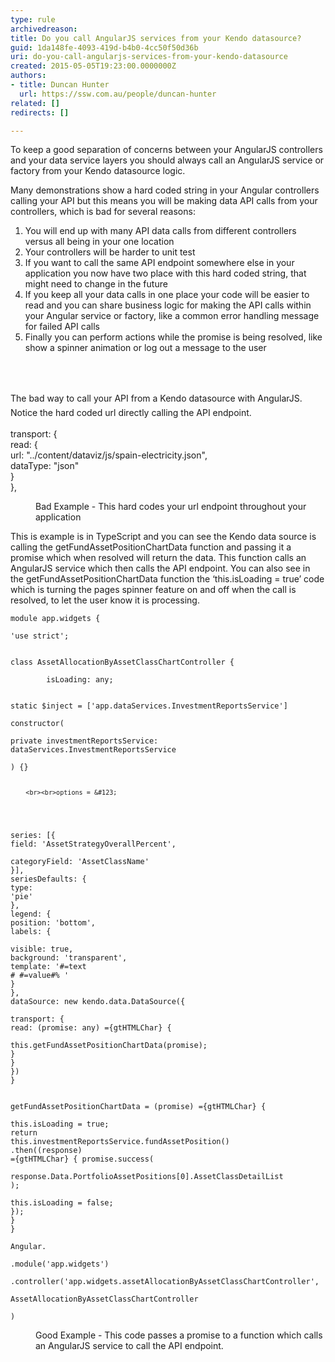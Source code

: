 ```yaml
---
type: rule
archivedreason: 
title: Do you call AngularJS services from your Kendo datasource?
guid: 1da148fe-4093-419d-b4b0-4cc50f50d36b
uri: do-you-call-angularjs-services-from-your-kendo-datasource
created: 2015-05-05T19:23:00.0000000Z
authors:
- title: Duncan Hunter
  url: https://ssw.com.au/people/duncan-hunter
related: []
redirects: []

---
```



<p class="p1"></p><p class="p1">To keep a good separation of concerns between your AngularJS controllers and your data service layers you should always call an AngularJS service or factory from your Kendo datasource logic.</p><p class="p1">Many demonstrations show a hard coded string in your Angular controllers calling your API but this means you will be making data API calls from your controllers, which is bad for several reasons&#58;</p><ol class="ol1"><li class="li1">You will end up with many API data calls from different controllers versus all being in your one location</li><li class="li1">Your controllers will be harder to unit test</li><li class="li1">If you want to call the same API endpoint somewhere else in your application you now have two place with this hard coded string, that might need to change in the future</li><li class="li1">If you keep all your data calls in one place your code will be easier to read and you can share business logic for making the API calls within your Angular service or factory, like a common error handling message for failed API calls</li><li class="li1">Finally you can perform actions while the promise is being resolved, like show a spinner animation or log out a message to the user</li></ol>
<br><excerpt class='endintro'></excerpt><br>
<p>​<span style="line-height&#58;1.6;">The bad way to call your API from a Kendo datasource with AngularJS. Notice the hard coded url directly calling the API endpoint.</span></p><p class="ssw15-rteElement-CodeArea">transport&#58; &#123; 
   <br>read&#58; &#123; 
   <br>url&#58; &quot;../content/dataviz/js/spain-electricity.json&quot;, 
   <br>dataType&#58; &quot;json&quot; 
   <br>&#125; 
   <br>&#125;, </p><dd class="ssw15-rteElement-FigureBad">Bad Example -​&#160;This hard codes your url endpoint throughout your application&#160;​​<br></dd><p class="p6"> 
   <span class="s1">This is example is in TypeScript and you can see the Kendo data source is calling the </span>getFundAssetPositionChartData function and passing it a promise which when resolved will return the data. This function calls an AngularJS service which then calls the API endpoint. You can also see in the getFundAssetPositionChartData function the ‘this.isLoading = true’ code which is turning the pages spinner feature on and off when the call is resolved, to let the user know it is processing.​</p><p class="ssw15-rteElement-CodeArea">
<code>module app.widgets &#123;
<br>'use strict';
<br><br>class AssetAllocationByAssetClassChartController &#123;
<br>        isLoading&#58; any;
<br><br>static $inject = ['app.dataServices.InvestmentReportsService']
<br>constructor(
<br>private investmentReportsService&#58; <br>dataServices.InvestmentReportsService
<br>) &#123;&#125;

        <br><br>options = &#123;
<br>series&#58; [&#123;
<br>field&#58; 'AssetStrategyOverallPercent',
<br>                categoryField&#58; 'AssetClassName'
<br>&#125;],
<br>seriesDefaults&#58; &#123;
<br>type&#58; 'pie'
<br>&#125;,
<br>legend&#58; &#123;
<br>position&#58; 'bottom',
<br>labels&#58; &#123;
<br>visible&#58; true,
<br>background&#58; 'transparent',
<br>template&#58; '#=text #  #=value#% '
<br>&#125;<br>&#125;,
<br>dataSource&#58; new kendo.data.DataSource(&#123;
<br>transport&#58; &#123;
<br>read&#58; (promise&#58; any) ={gtHTMLChar} &#123;
                        <br>this.getFundAssetPositionChartData(promise);
<br>&#125;
<br>&#125;<br>&#125;)
<br>&#125;
<br><br>getFundAssetPositionChartData = (promise) ={gtHTMLChar} &#123;
<br>this.isLoading = true;
<br>return this.investmentReportsService.fundAssetPosition()
<br>.then((response) ={gtHTMLChar} &#123; promise.success(
  <br>response.Data.PortfolioAssetPositions[0].AssetClassDetailList
<br>);
<br>this.isLoading = false;
<br>&#125;);
<br>&#125;
<br>&#125;
<br><br>Angular.
<br>.module('app.widgets')
 <br>.controller('app.widgets.assetAllocationByAssetClassChartController',
 <br>AssetAllocationByAssetClassChartController <br>)</code></p><dd class="ssw15-rteElement-FigureGood">Good Example -&#160;This code passes a promise to a function which calls an AngularJS service to call the API endpoint.​</dd>


